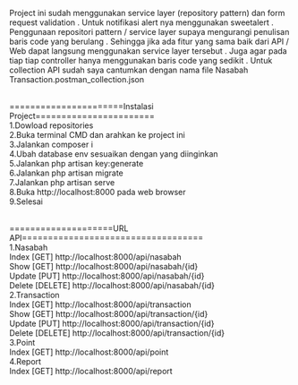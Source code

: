 <html>

Project ini sudah menggunakan service layer (repository pattern) dan form request validation . Untuk notifikasi alert nya menggunakan sweetalert . Penggunaan repositori pattern / service layer supaya mengurangi penulisan baris code yang berulang . Sehingga jika ada fitur yang sama baik dari API / Web dapat langsung menggunakan service layer tersebut . Juga agar pada tiap tiap controller hanya menggunakan baris code yang sedikit . Untuk collection API sudah saya cantumkan dengan nama file Nasabah Transaction.postman_collection.json

<br>======================Instalasi Project=======================
<br>1.Dowload repositories
<br>2.Buka terminal CMD dan arahkan ke project ini
<br>3.Jalankan composer i
<br>4.Ubah database env sesuaikan dengan yang diinginkan
<br>5.Jalankan php artisan key:generate
<br>6.Jalankan php artisan migrate
<br>7.Jalankan php artisan serve
<br>8.Buka http://localhost:8000 pada web browser 
<br>9.Selesai

<br>====================URL API===================================
<br>1.Nasabah
<br>Index [GET] http://localhost:8000/api/nasabah
<br>Show [GET] http://localhost:8000/api/nasabah/{id}
<br>Update [PUT] http://localhost:8000/api/nasabah/{id}
<br>Delete [DELETE] http://localhost:8000/api/nasabah/{id}
<br>2.Transaction
<br>Index [GET] http://localhost:8000/api/transaction
<br>Show [GET] http://localhost:8000/api/transaction/{id}
<br>Update [PUT] http://localhost:8000/api/transaction/{id}
<br>Delete [DELETE] http://localhost:8000/api/transaction/{id}
<br>3.Point
<br>Index [GET] http://localhost:8000/api/point
<br>4.Report
<br>Index [GET] http://localhost:8000/api/report


</html>
